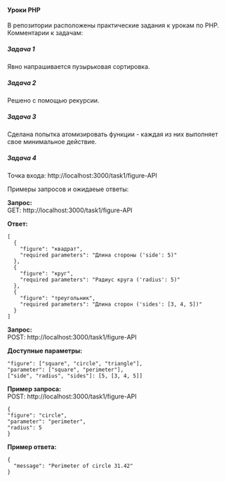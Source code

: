 #### Уроки PHP
В репозитории расположены практические задания к урокам по PHP.     
Комментарии к задачам:    
##### Задача 1    
Явно напрашивается пузырьковая сортировка.    
##### Задача 2    
Решено с помощью рекурсии.   
##### Задача 3
Сделана попытка атомизировать функции - каждая из них выполняет свое минимальное действие.    
##### Задача 4     
Точка входа: http://localhost:3000/task1/figure-API    

Примеры запросов и ожидаеые ответы:    

**Запрос:**   
GET:   http://localhost:3000/task1/figure-API    

**Ответ:**        
```
[
  {
    "figure": "квадрат",
    "required parameters": "Длина стороны ('side': 5)"
  },
  {
    "figure": "круг",
    "required parameters": "Радиус круга ('radius': 5)"
  },
  {
    "figure": "треугольник",
    "required parameters": "Длина сторон ('sides': [3, 4, 5])"
  }
]
```
**Запрос:**   
POST:   http://localhost:3000/task1/figure-API   

**Доступные параметры:**
```
"figure": ["square", "circle", "triangle"],
"parameter": ["square", "perimeter"],
["side", "radius", "sides"]: [5, [3, 4, 5]]
```

**Пример запроса:**    
POST:   http://localhost:3000/task1/figure-API   
```
{
"figure": "circle",
"parameter": "perimeter",
"radius": 5
}
```

**Пример ответа:** 
```
{
  "message": "Perimeter of circle 31.42"
}
```